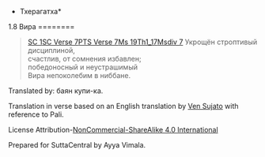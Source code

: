 * Тхерагатха*

1\.8 Вира
\=\=\=\=\=\=\=\=

> [SC 1](\#sc1)[SC Verse 7](\#vns7)[PTS Verse 7](\#vnp7)[Ms 19Th1\_17](\#ms19Th1_17)[Msdiv 7](\#msdiv7) Укрощён строптивый дисциплиной,  
> cчастлив, от сомнения избавлен;  
> победоносный и неустрашимый  
> Вира непоколебим в ниббане\.

Translated by: баян купи\-ка\.

Translation in verse based on an English translation by [Ven Sujato](/en/thag1\.8) with reference to Pali\.

License Attribution\-[NonCommercial\-ShareAlike 4\.0 International](https://creativecommons\.org/licenses/by\-nc\-sa/4\.0/)

Prepared for SuttaCentral by Ayya Vimala\.
